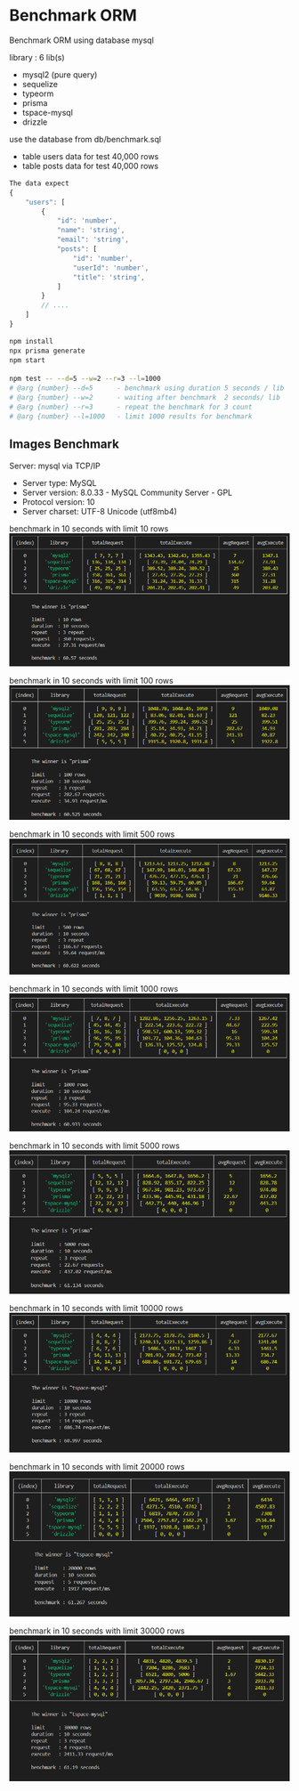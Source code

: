 # Benchmark ORM
Benchmark ORM using database mysql

library  : 6 lib(s)
- mysql2 (pure query)
- sequelize
- typeorm
- prisma
- tspace-mysql
- drizzle

use the database from db/benchmark.sql
- table users data for test 40,000 rows 
- table posts data for test 40,000 rows

```js
The data expect
{
    "users": [
        {
            "id": 'number',
            "name": 'string',
            "email": 'string',
            "posts": [
                "id": 'number',
                "userId": 'number',
                "title": 'string',
            ]
        }
        // ....
    ]
}

```

```sh
npm install
npx prisma generate
npm start

npm test -- --d=5 --w=2 --r=3 --l=1000
# @arg {number} --d=5      - benchmark using duration 5 seconds / lib
# @arg {number} --w=2      - waiting after benchmark  2 seconds/ lib
# @arg {number} --r=3      - repeat the benchmark for 3 count
# @arg {number} --l=1000   - limit 1000 results for benchmark

```

## Images Benchmark

Server: mysql via TCP/IP
- Server type: MySQL
- Server version: 8.0.33 - MySQL Community Server - GPL
- Protocol version: 10
- Server charset: UTF-8 Unicode (utf8mb4)

benchmark in 10 seconds with limit 10 rows
![Example Image](images/limit_10.png)

benchmark in 10 seconds with limit 100 rows
![Example Image](images/limit_100.png)

benchmark in 10 seconds with limit 500 rows
![Example Image](images/limit_500.png)

benchmark in 10 seconds with limit 1000 rows
![Example Image](images/limit_1000.png)

benchmark in 10 seconds with limit 5000 rows
![Example Image](images/limit_5000.png)

benchmark in 10 seconds with limit 10000 rows
![Example Image](images/limit_10000.png)

benchmark in 10 seconds with limit 20000 rows
![Example Image](images/limit_20000.png)

benchmark in 10 seconds with limit 30000 rows
![Example Image](images/limit_30000.png)